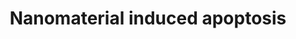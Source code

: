 ---
annotations:
- type: Pathway Ontology
  value: apoptotic cell death pathway
- type: Pathway Ontology
  value: nanomaterial response pathway
authors:
- Egonw
- Anwesha
- MaintBot
- Bart Smeets
- Fehrhart
- Mkutmon
- Torresandon
- Wpblocked
- DeSl
- Khanspers
- Marvin M2
communities:
- AOP
description: Apotosis caused by nanomaterials, such as single-walled carbon nanohorns,
  titanium oxide, and polystyrene nanoparticles, may be induced through lysosomal
  impairment. For example, PAMAMs have been found to cause mitochondrial membrane
  destabilization, and silver and gold nanoparticles are reported to induce ER stress,
  which may lead to cytochrome c release from mitochondria.   Proteins on this pathway
  have targeted assays available via the [https://assays.cancer.gov/available_assays?wp_id=WP2507
  CPTAC Assay Portal]
last-edited: 2020-05-28
organisms:
- Homo sapiens
redirect_from:
- /index.php/Pathway:WP2507
- /instance/WP2507
schema-jsonld:
- '@context': https://schema.org/
  '@id': https://wikipathways.github.io/pathways/WP2507.html
  '@type': Dataset
  creator:
    '@type': Organization
    name: WikiPathways
  description: Apotosis caused by nanomaterials, such as single-walled carbon nanohorns,
    titanium oxide, and polystyrene nanoparticles, may be induced through lysosomal
    impairment. For example, PAMAMs have been found to cause mitochondrial membrane
    destabilization, and silver and gold nanoparticles are reported to induce ER stress,
    which may lead to cytochrome c release from mitochondria.   Proteins on this pathway
    have targeted assays available via the [https://assays.cancer.gov/available_assays?wp_id=WP2507
    CPTAC Assay Portal]
  keywords:
  - IAPs
  - CASP8
  - PAMAM
  - SMAC/DIABLO
  - Nanohorn
  - APOPTOSIS
  - FASLG
  - AIF
  - TiO2 NP
  - tBID
  - FAS
  - FADD
  - BAX
  - EndoG
  - CASP3
  - DNA
  - Polystyrene NP
  - UPR
  - Ca2+
  - CASP7
  - BAK
  - FLIP
  - APAF-1
  - CASP6
  - Perforin
  - HTRA2/OMI
  - Au NP
  - Cyt C
  - BCL2
  - Ag NP
  - CASP9
  license: CC0
  name: Nanomaterial induced apoptosis
seo: CreativeWork
title: Nanomaterial induced apoptosis
wpid: WP2507
---